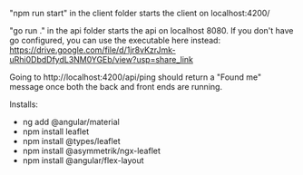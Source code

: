 "npm run start" in the client folder starts the client on localhost:4200/

"go run ." in the api folder starts the api on localhost 8080.
If you don't have go configured, you can use the executable here instead: https://drive.google.com/file/d/1jr8vKzrJmk-uRhi0DbdDfydL3NM0YGEb/view?usp=share_link

Going to http://localhost:4200/api/ping should return a "Found me" message once both the back and front ends are running.



Installs:
- ng add @angular/material
- npm install leaflet
- npm install @types/leaflet
- npm install @asymmetrik/ngx-leaflet
- npm install @angular/flex-layout
